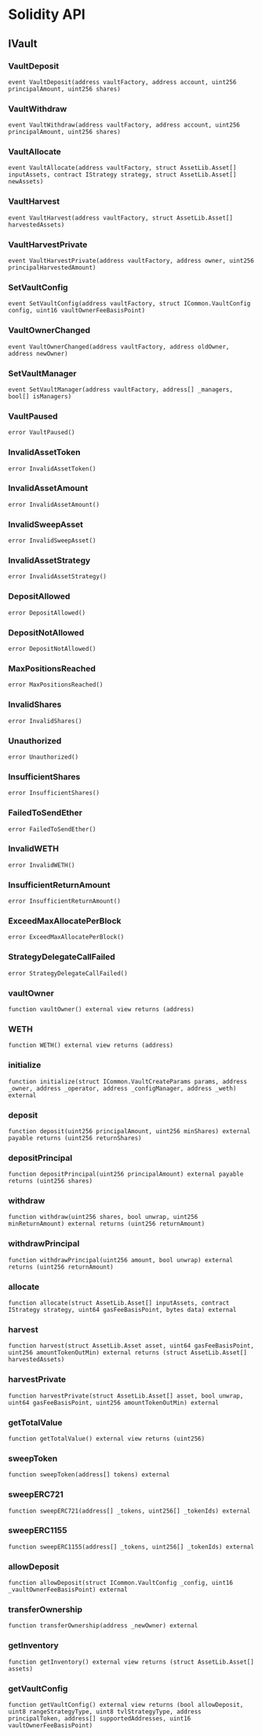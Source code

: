 # Solidity API

## IVault

### VaultDeposit

```solidity
event VaultDeposit(address vaultFactory, address account, uint256 principalAmount, uint256 shares)
```

### VaultWithdraw

```solidity
event VaultWithdraw(address vaultFactory, address account, uint256 principalAmount, uint256 shares)
```

### VaultAllocate

```solidity
event VaultAllocate(address vaultFactory, struct AssetLib.Asset[] inputAssets, contract IStrategy strategy, struct AssetLib.Asset[] newAssets)
```

### VaultHarvest

```solidity
event VaultHarvest(address vaultFactory, struct AssetLib.Asset[] harvestedAssets)
```

### VaultHarvestPrivate

```solidity
event VaultHarvestPrivate(address vaultFactory, address owner, uint256 principalHarvestedAmount)
```

### SetVaultConfig

```solidity
event SetVaultConfig(address vaultFactory, struct ICommon.VaultConfig config, uint16 vaultOwnerFeeBasisPoint)
```

### VaultOwnerChanged

```solidity
event VaultOwnerChanged(address vaultFactory, address oldOwner, address newOwner)
```

### SetVaultManager

```solidity
event SetVaultManager(address vaultFactory, address[] _managers, bool[] isManagers)
```

### VaultPaused

```solidity
error VaultPaused()
```

### InvalidAssetToken

```solidity
error InvalidAssetToken()
```

### InvalidAssetAmount

```solidity
error InvalidAssetAmount()
```

### InvalidSweepAsset

```solidity
error InvalidSweepAsset()
```

### InvalidAssetStrategy

```solidity
error InvalidAssetStrategy()
```

### DepositAllowed

```solidity
error DepositAllowed()
```

### DepositNotAllowed

```solidity
error DepositNotAllowed()
```

### MaxPositionsReached

```solidity
error MaxPositionsReached()
```

### InvalidShares

```solidity
error InvalidShares()
```

### Unauthorized

```solidity
error Unauthorized()
```

### InsufficientShares

```solidity
error InsufficientShares()
```

### FailedToSendEther

```solidity
error FailedToSendEther()
```

### InvalidWETH

```solidity
error InvalidWETH()
```

### InsufficientReturnAmount

```solidity
error InsufficientReturnAmount()
```

### ExceedMaxAllocatePerBlock

```solidity
error ExceedMaxAllocatePerBlock()
```

### StrategyDelegateCallFailed

```solidity
error StrategyDelegateCallFailed()
```

### vaultOwner

```solidity
function vaultOwner() external view returns (address)
```

### WETH

```solidity
function WETH() external view returns (address)
```

### initialize

```solidity
function initialize(struct ICommon.VaultCreateParams params, address _owner, address _operator, address _configManager, address _weth) external
```

### deposit

```solidity
function deposit(uint256 principalAmount, uint256 minShares) external payable returns (uint256 returnShares)
```

### depositPrincipal

```solidity
function depositPrincipal(uint256 principalAmount) external payable returns (uint256 shares)
```

### withdraw

```solidity
function withdraw(uint256 shares, bool unwrap, uint256 minReturnAmount) external returns (uint256 returnAmount)
```

### withdrawPrincipal

```solidity
function withdrawPrincipal(uint256 amount, bool unwrap) external returns (uint256 returnAmount)
```

### allocate

```solidity
function allocate(struct AssetLib.Asset[] inputAssets, contract IStrategy strategy, uint64 gasFeeBasisPoint, bytes data) external
```

### harvest

```solidity
function harvest(struct AssetLib.Asset asset, uint64 gasFeeBasisPoint, uint256 amountTokenOutMin) external returns (struct AssetLib.Asset[] harvestedAssets)
```

### harvestPrivate

```solidity
function harvestPrivate(struct AssetLib.Asset[] asset, bool unwrap, uint64 gasFeeBasisPoint, uint256 amountTokenOutMin) external
```

### getTotalValue

```solidity
function getTotalValue() external view returns (uint256)
```

### sweepToken

```solidity
function sweepToken(address[] tokens) external
```

### sweepERC721

```solidity
function sweepERC721(address[] _tokens, uint256[] _tokenIds) external
```

### sweepERC1155

```solidity
function sweepERC1155(address[] _tokens, uint256[] _tokenIds) external
```

### allowDeposit

```solidity
function allowDeposit(struct ICommon.VaultConfig _config, uint16 _vaultOwnerFeeBasisPoint) external
```

### transferOwnership

```solidity
function transferOwnership(address _newOwner) external
```

### getInventory

```solidity
function getInventory() external view returns (struct AssetLib.Asset[] assets)
```

### getVaultConfig

```solidity
function getVaultConfig() external view returns (bool allowDeposit, uint8 rangeStrategyType, uint8 tvlStrategyType, address principalToken, address[] supportedAddresses, uint16 vaultOwnerFeeBasisPoint)
```

